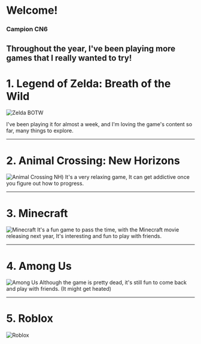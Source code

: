 # Welcome!
### Campion CN6

Throughout the year, I've been playing more games that I really wanted to try!
---

# 1. Legend of Zelda: Breath of the Wild
![Zelda BOTW](https://media.wired.com/photos/633c95ef85e7a4cc2f802256/master/pass/Breath-of-the-Wild-Casual-Gamer-Culture.jpg)

I've been playing it for almost a week, and I'm loving the game's content so far, many things to explore.

---

# 2. Animal Crossing: New Horizons
![Animal Crossing NH](https://animalcrossingworld.com/wp-content/uploads/2020/01/animal-crossing-new-horizons-key-artwork-january-2020-large-logo-790x482.png))
It's a very relaxing game, It can get addictive once you figure out how to progress.

---

# 3. Minecraft
![Minecraft](https://www.minecraft.net/content/dam/minecraftnet/games/minecraft/game-updates/Minecraft-Tricky-Trials_Featured-Image-0_570x321.jpg)
It's a fun game to pass the time, with the Minecraft movie releasing next year, It's interesting and fun to play with friends.

---

# 4. Among Us
![Among Us](https://i.ytimg.com/vi/0YKjFoGxbec/maxresdefault.jpg)
Although the game is pretty dead, it's still fun to come back and play with friends. (It might get heated)

---

# 5. Roblox
![Roblox](https://encrypted-tbn0.gstatic.com/images?q=tbn:ANd9GcQQ-pCDW9NddmmUu5cHNnYDCGMJXiUFD_KW8Q&s)
